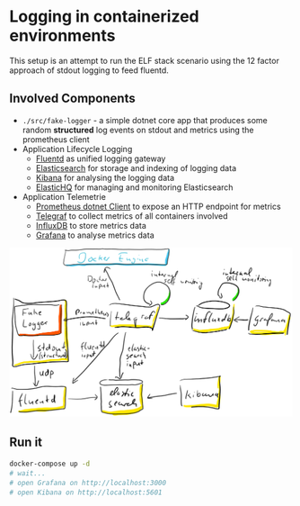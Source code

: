 # Logging in containerized environments

This setup is an attempt to run the ELF stack scenario using the 12 factor approach of stdout logging to feed fluentd.

## Involved Components

- `./src/fake-logger` - a simple dotnet core app that produces some random **structured** log events on stdout and metrics using the prometheus client
- Application Lifecycle Logging
  - [Fluentd](https://www.fluentd.org/) as unified logging gateway
  - [Elasticsearch](https://www.elastic.co/products/elasticsearch) for storage and indexing of logging data
  - [Kibana](https://www.elastic.co/products/kibana) for analysing the logging data
  - [ElasticHQ](http://www.elastichq.org/) for managing and monitoring Elasticsearch
- Application Telemetrie
  - [Prometheus dotnet Client](https://github.com/prometheus-net/prometheus-net) to expose an HTTP endpoint for metrics
  - [Telegraf](https://www.influxdata.com/time-series-platform/telegraf/) to collect metrics of all containers involved
  - [InfluxDB](https://www.influxdata.com/time-series-platform/influxdb/) to store metrics data
  - [Grafana](https://grafana.com/) to analyse metrics data

![Containers](containers.png)

## Run it

```bash
docker-compose up -d
# wait...
# open Grafana on http://localhost:3000
# open Kibana on http://localhost:5601
```
